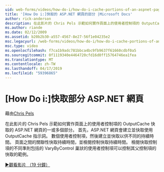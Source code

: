 ```yaml
---
uid: web-forms/videos/how-do-i/how-do-i-cache-portions-of-an-aspnet-page
title: '[How Do i:]快取的 ASP.NET 網頁的部分 |Microsoft Docs'
author: rick-anderson
description: 在此影片的 Chris Pels 示範如何實作頁面上的使用者控制項的 OutputCache 快取的 ASP.NET 網頁的一或多個部分。 首先，...
ms.author: riande
ms.date: 02/12/2009
ms.assetid: b20b2b30-a557-4567-8e27-56f1e04235e2
msc.legacyurl: /web-forms/videos/how-do-i/how-do-i-cache-portions-of-an-aspnet-page
msc.type: video
ms.openlocfilehash: f7ca1b9adc781bbca4bc9fb9637f61660cdbf0a5
ms.sourcegitcommit: 0f1119340e4464720cfd16d0ff15764746ea1fea
ms.translationtype: MT
ms.contentlocale: zh-TW
ms.lasthandoff: 04/17/2019
ms.locfileid: "59396865"
---
```

# <a name="how-do-i-cache-portions-of-an-aspnet-page"></a>[How Do i:]快取部分 ASP.NET 網頁

藉由[Chris Pels](https://twitter.com/chrispels)

在此影片的 Chris Pels 示範如何實作頁面上的使用者控制項的 OutputCache 快取的 ASP.NET 網頁的一或多個部分。 首先，ASP.NET 網頁會建立並快取使用 OutputCache 指示詞。 數個使用者控制項，然後建立並快取以供不同的持續時間。 頁面之間的關聯性快取持續時間，並檢閱控制快取持續時間。 檢閱快取控制項的不同準則包括的 VaryByControl 巢狀的使用者控制項可以控制其父控制項的快取的範例。

[&#9654;觀看影片 （19 分鐘）](https://channel9.msdn.com/Blogs/ASP-NET-Site-Videos/how-do-i-cache-portions-of-an-aspnet-page)
